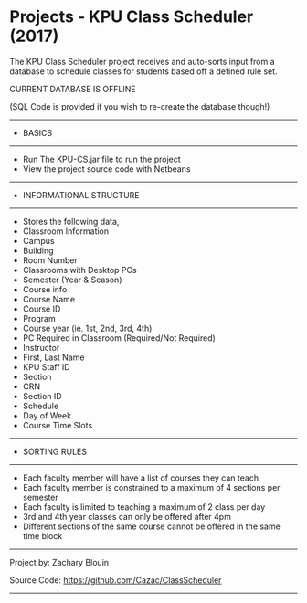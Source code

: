 # Projects - KPU Class Scheduler (2017)

The KPU Class Scheduler project receives and auto-sorts input from a database to schedule classes for students based off a defined rule set.

CURRENT DATABASE IS OFFLINE

(SQL Code is provided if you wish to re-create the database though!)


-------------------------------------------------------------------------------------------
- BASICS
-------------------------------------------------------------------------------------------
- Run The KPU-CS.jar file to run the project
- View the project source code with Netbeans
-------------------------------------------------------------------------------------------
- INFORMATIONAL STRUCTURE
-------------------------------------------------------------------------------------------
-	Stores the following data,
- Classroom Information
- Campus
- Building
- Room Number
- Classrooms with Desktop PCs
- Semester (Year & Season)
- Course info
- Course Name
-	Course ID
-	Program
-	Course year (ie. 1st, 2nd, 3rd, 4th)
-	PC Required in Classroom (Required/Not Required)
-	Instructor
-	First, Last Name
-	KPU Staff ID
-	Section
-	CRN
-	Section ID
-	Schedule
- Day of Week
-	Course Time Slots
-------------------------------------------------------------------------------------------
- SORTING RULES
-------------------------------------------------------------------------------------------
- Each faculty member will have a list of courses they can teach
- Each faculty member is constrained to a maximum of 4 sections per semester
- Each faculty is limited to teaching a maximum of 2 class per day
- 3rd and 4th year classes can only be offered after 4pm
- Different sections of the same course cannot be offered in the same time block

-------------------------------------------------------------------------------------------

Project by: 	Zachary Blouin

Source Code: 	https://github.com/Cazac/ClassScheduler

-------------------------------------------------------------------------------------------
